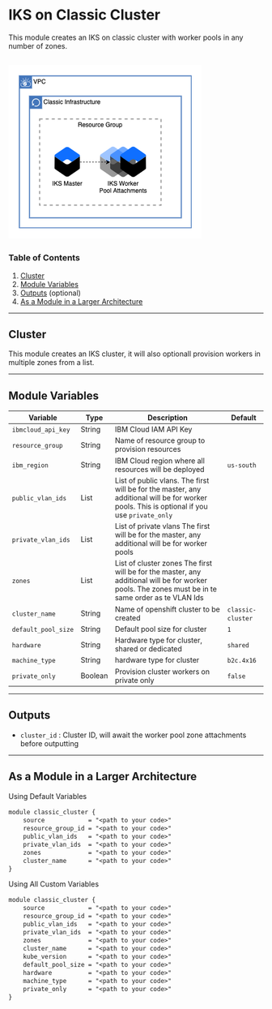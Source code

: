 # IKS on Classic Cluster 

This module creates an IKS on classic cluster with worker pools in any number of zones.

![Classic Cluster](./.docs/classic_cluster.png)
---

### Table of Contents
1. [Cluster](##cluster)
2. [Module Variables](##Module-Variables)
3. [Outputs](##Outputs) (optional)
4. [As a Module in a Larger Architecture](##As-a-Module-in-a-Larger-Architecture)

---
## Cluster

This module creates an IKS cluster, it will also optionall provision workers in multiple zones from a list. 

---
## Module Variables

Variable | Type | Description | Default
---------|------|-------------|--------
`ibmcloud_api_key` | String | IBM Cloud IAM API Key |
`resource_group` | String | Name of resource group to provision resources |
`ibm_region` | String | IBM Cloud region where all resources will be deployed | `us-south`
`public_vlan_ids` | List | List of public vlans. The first will be for the master, any additional will be for worker pools. This is optional if you use `private_only` |
`private_vlan_ids` | List | List of private vlans The first will be for the master, any additional will be for worker pools |
`zones` | List | List of cluster zones The first will be for the master, any additional will be for worker pools. The zones must be in te same order as te VLAN Ids |
`cluster_name` | String | Name of openshift cluster to be created | `classic-cluster`
`default_pool_size` | String | Default pool size for cluster | `1`
`hardware` | String | Hardware type for cluster, shared or dedicated | `shared`
`machine_type` | String | hardware type for cluster | `b2c.4x16`
`private_only` | Boolean | Provision cluster workers on private only | `false`
---

## Outputs

- `cluster_id` : Cluster ID, will await the worker pool zone attachments before outputting

---
## As a Module in a Larger Architecture

Using Default Variables

```
module classic_cluster {
    source            = "<path to your code>"
    resource_group_id = "<path to your code>"
    public_vlan_ids   = "<path to your code>" 
    private_vlan_ids  = "<path to your code>" 
    zones             = "<path to your code>" 
    cluster_name      = "<path to your code>" 
}
```

Using All Custom Variables

```
module classic_cluster {
    source            = "<path to your code>"
    resource_group_id = "<path to your code>"
    public_vlan_ids   = "<path to your code>" 
    private_vlan_ids  = "<path to your code>" 
    zones             = "<path to your code>" 
    cluster_name      = "<path to your code>" 
    kube_version      = "<path to your code>" 
    default_pool_size = "<path to your code>" 
    hardware          = "<path to your code>" 
    machine_type      = "<path to your code>" 
    private_only      = "<path to your code>" 
}
```